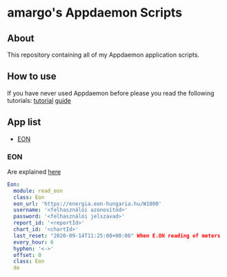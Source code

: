 # amargo's Appdaemon Scripts

## About

This repository containing all of my Appdaemon application scripts.

## How to use

If you have never used Appdaemon before please you read the following tutorials:
[tutorial](https://appdaemon.readthedocs.io/en/latest/TUTORIAL.html)
[guide](https://appdaemon.readthedocs.io/en/latest/APPGUIDE.html)

## App list

* [EON](#eon)

### EON

Are explained [here](eon/README.md)

```yaml
Eon:
  module: read_eon
  class: Eon
  eon_url: 'https://energia.eon-hungaria.hu/W1000'
  username: '<felhasználói azonosítód>'
  password: '<felhasználói jelszavad>'
  report_id: '<reportId>'
  chart_id: '<chartId>'
  last_reset: "2020-09-14T11:25:00+00:00" When E.ON reading of meters
  every_hour: 6
  hyphen: '<->'
  offset: 0
  class: Eon
  de
